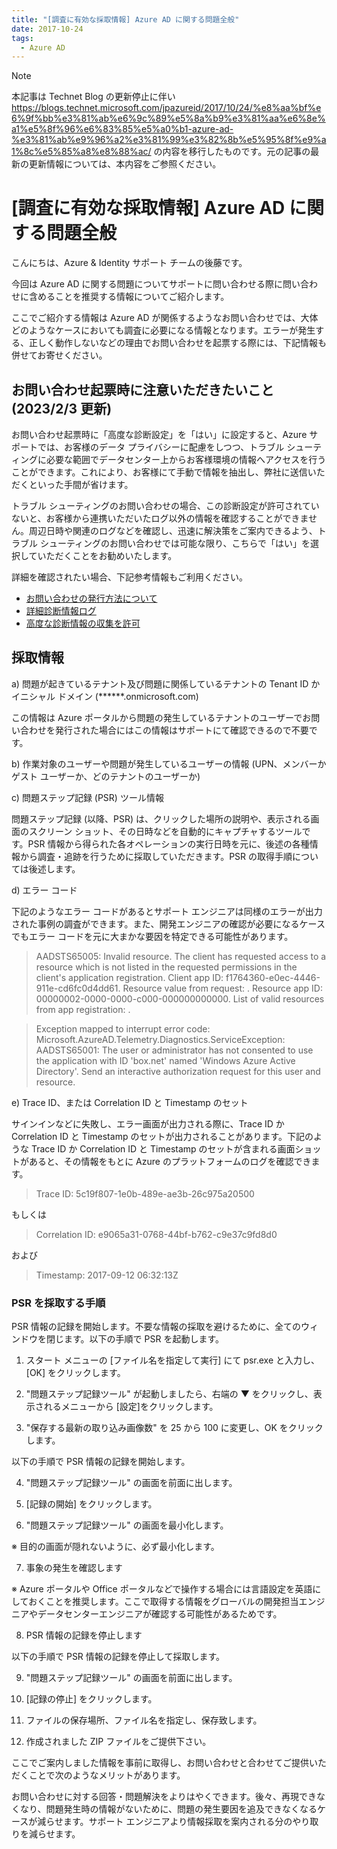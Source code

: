 ```yaml
---
title: "[調査に有効な採取情報] Azure AD に関する問題全般"
date: 2017-10-24
tags:
  - Azure AD
---
```


> [!NOTE]
> 本記事は Technet Blog の更新停止に伴い https://blogs.technet.microsoft.com/jpazureid/2017/10/24/%e8%aa%bf%e6%9f%bb%e3%81%ab%e6%9c%89%e5%8a%b9%e3%81%aa%e6%8e%a1%e5%8f%96%e6%83%85%e5%a0%b1-azure-ad-%e3%81%ab%e9%96%a2%e3%81%99%e3%82%8b%e5%95%8f%e9%a1%8c%e5%85%a8%e8%88%ac/ の内容を移行したものです。元の記事の最新の更新情報については、本内容をご参照ください。

# [調査に有効な採取情報] Azure AD に関する問題全般

こんにちは、Azure & Identity サポート チームの後藤です。

今回は Azure AD に関する問題についてサポートに問い合わせる際に問い合わせに含めることを推奨する情報についてご紹介します。

ここでご紹介する情報は Azure AD が関係するようなお問い合わせでは、大体どのようなケースにおいても調査に必要になる情報となります。エラーが発生する、正しく動作しないなどの理由でお問い合わせを起票する際には、下記情報も併せてお寄せください。

## お問い合わせ起票時に注意いただきたいこと (2023/2/3 更新)

お問い合わせ起票時に「高度な診断設定」を「はい」に設定すると、Azure サポートでは、お客様のデータ プライバシーに配慮をしつつ、トラブル シューティングに必要な範囲でデータセンター上からお客様環境の情報へアクセスを行うことができます。これにより、お客様にて手動で情報を抽出し、弊社に送信いただくといった手間が省けます。

トラブル シューティングのお問い合わせの場合、この診断設定が許可されていないと、お客様から連携いただいたログ以外の情報を確認することができません。周辺日時や関連のログなどを確認し、迅速に解決策をご案内できるよう、トラブル シューティングのお問い合わせでは可能な限り、こちらで「はい」を選択していただくことをお勧めいたします。

詳細を確認されたい場合、下記参考情報もご利用ください。

- [お問い合わせの発行方法について](https://jpaztech.github.io/blog/information/How-to-inquiry-to-the-Azure-Support/)
- [詳細診断情報ログ](https://learn.microsoft.com/ja-jp/azure/azure-portal/supportability/how-to-create-azure-support-request#advanced-diagnostic-information-logs)
- [高度な診断情報の収集を許可](https://learn.microsoft.com/ja-jp/azure/azure-portal/supportability/how-to-manage-azure-support-request#allow-collection-of-advanced-diagnostic-information)

## 採取情報

a) 問題が起きているテナント及び問題に関係しているテナントの Tenant ID かイニシャル ドメイン (******.onmicrosoft.com)

この情報は Azure ポータルから問題の発生しているテナントのユーザーでお問い合わせを発行された場合にはこの情報はサポートにて確認できるので不要です。

b) 作業対象のユーザーや問題が発生しているユーザーの情報 (UPN、メンバーかゲスト ユーザーか、どのテナントのユーザーか)

c) 問題ステップ記録 (PSR) ツール情報

問題ステップ記録 (以降、PSR) は、クリックした場所の説明や、表示される画面のスクリーン ショット、その日時などを自動的にキャプチャするツールです。PSR 情報から得られた各オペレーションの実行日時を元に、後述の各種情報から調査・追跡を行うために採取していただきます。PSR の取得手順については後述します。

d) エラー コード

下記のようなエラー コードがあるとサポート エンジニアは同様のエラーが出力された事例の調査ができます。また、開発エンジニアの確認が必要になるケースでもエラー コードを元に大まかな要因を特定できる可能性があります。

> AADSTS65005: Invalid resource. The client has requested access to a resource which is not listed in the requested permissions in the client's application registration. Client app ID: f1764360-e0ec-4446-911e-cd6fc0d4dd61. Resource value from request: . Resource app ID: 00000002-0000-0000-c000-000000000000. List of valid resources from app registration: .

> Exception mapped to interrupt error code: Microsoft.AzureAD.Telemetry.Diagnostics.ServiceException: AADSTS65001: The user or administrator has not consented to use the application with ID 'box.net' named 'Windows Azure Active Directory'. Send an interactive authorization request for this user and resource.

e) Trace ID、または Correlation ID と Timestamp のセット

サインインなどに失敗し、エラー画面が出力される際に、Trace ID か Correlation ID と Timestamp のセットが出力されることがあります。下記のような Trace ID か Correlation ID と Timestamp のセットが含まれる画面ショットがあると、その情報をもとに Azure のプラットフォームのログを確認できます。

> Trace ID: 5c19f807-1e0b-489e-ae3b-26c975a20500

もしくは

> Correlation ID: e9065a31-0768-44bf-b762-c9e37c9fd8d0

および

> Timestamp: 2017-09-12 06:32:13Z

### PSR を採取する手順

PSR 情報の記録を開始します。不要な情報の採取を避けるために、全てのウィンドウを閉じます。以下の手順で PSR を起動します。

1. スタート メニューの [ファイル名を指定して実行] にて psr.exe と入力し、[OK] をクリックします。

2. "問題ステップ記録ツール" が起動しましたら、右端の ▼ をクリックし、表示されるメニューから [設定]をクリックします。

3. "保存する最新の取り込み画像数" を 25 から 100 に変更し、OK をクリックします。

以下の手順で PSR 情報の記録を開始します。

4. "問題ステップ記録ツール" の画面を前面に出します。

5. [記録の開始] をクリックします。

6. "問題ステップ記録ツール" の画面を最小化します。

  ※ 目的の画面が隠れないように、必ず最小化します。

7. 事象の発生を確認します

※ Azure ポータルや Office ポータルなどで操作する場合には言語設定を英語にしておくことを推奨します。ここで取得する情報をグローバルの開発担当エンジニアやデータセンターエンジニアが確認する可能性があるためです。

8. PSR 情報の記録を停止します

以下の手順で PSR 情報の記録を停止して採取します。

9. "問題ステップ記録ツール" の画面を前面に出します。

10. [記録の停止] をクリックします。

11. ファイルの保存場所、ファイル名を指定し、保存致します。

12. 作成されました ZIP ファイルをご提供下さい。

ここでご案内しました情報を事前に取得し、お問い合わせと合わせてご提供いただくことで次のようなメリットがあります。

お問い合わせに対する回答・問題解決をよりはやくできます。後々、再現できなくなり、問題発生時の情報がないために、問題の発生要因を追及できなくなるケースが減らせます。サポート エンジニアより情報採取を案内される分のやり取りを減らせます。
